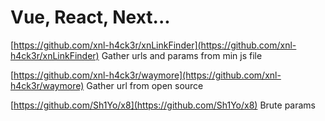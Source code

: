 # Vue, React, Next...

[https://github.com/xnl-h4ck3r/xnLinkFinder](https://github.com/xnl-h4ck3r/xnLinkFinder) Gather urls and params from min js file

[https://github.com/xnl-h4ck3r/waymore](https://github.com/xnl-h4ck3r/waymore) Gather url from open source

[https://github.com/Sh1Yo/x8](https://github.com/Sh1Yo/x8) Brute params&#x20;
